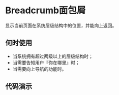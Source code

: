 
# Breadcrumb面包屑

显示当前页面在系统层级结构中的位置，并能向上返回。

## 何时使用
- 当系统拥有超过两级以上的层级结构时；
- 当需要告知用户『你在哪里』时；
- 当需要向上导航的功能时。

## 代码演示
